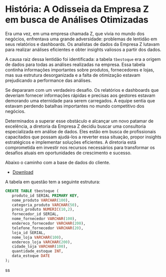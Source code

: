 # História: A Odisseia da Empresa Z em busca de Análises Otimizadas

Era uma vez, em uma empresa chamada Z, que vivia no mundo dos negócios, enfrentava uma grande adversidade: problemas de lentidão em seus relatórios e dashboards. Os analistas de dados da Empresa Z lutavam para realizar análises eficientes e obter insights valiosos a partir dos dados. 

A causa raiz dessa lentidão foi identificada: a tabela `tbestoque` era a origem de dados para todas as análises realizadas na empresa. Essa tabela continha informações importantes sobre produtos, fornecedores e lojas, mas sua estrutura desorganizada e a falta de otimização estavam prejudicando a performance das análises.

Se depararam com um verdadeiro desafio. Os relatórios e dashboards que deveriam fornecer informações rápidas e precisas aos gestores estavam demorando uma eternidade para serem carregados. A equipe sentia que estavam perdendo batalhas importantes no mundo competitivo dos negócios.

Determinados a superar esse obstáculo e alcançar um novo patamar de excelência, a diretoria da Empresa Z decidiu buscar uma consultoria especializada em análise de dados. Eles estão em busca de profissionais capacitados que possam ajudá-los a reverter essa situação, propor insights estratégicos e implementar soluções eficientes. A diretoria está comprometida em investir nos recursos necessários para transformar os desafios atuais em oportunidades de crescimento e sucesso.

Abaixo o caminho com a base de dados do cliente.
- [Download]()


A tabela em questão tem a seguinte estrutura:

```sql
CREATE TABLE tbestoque (
   produto_id SERIAL PRIMARY KEY,
   nome_produto VARCHAR(100),
   categoria_produto VARCHAR(50),
   preco_produto NUMERIC(10,2),
   fornecedor_id SERIAL,
   nome_fornecedor VARCHAR(100),
   endereco_fornecedor VARCHAR(200),
   telefone_fornecedor VARCHAR(20),
   loja_id SERIAL,
   nome_loja VARCHAR(100),
   endereco_loja VARCHAR(200),
   cidade_loja VARCHAR(100),
   quantidade_estoque INT,
   data_estoque DATE
);
```
ss
